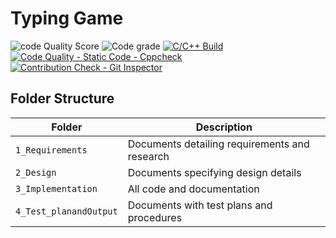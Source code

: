 # Typing Game
![code Quality Score](https://www.code-inspector.com/project/24962/score/svg)
![Code grade](https://www.code-inspector.com/project/24962/status/svg)
[![C/C++ Build](https://github.com/shivaniyadawar/c-miniproject/actions/workflows/c-cpp.yml/badge.svg)](https://github.com/shivaniyadawar/c-miniproject/actions/workflows/c-cpp.yml)
[![Code Quality - Static Code - Cppcheck](https://github.com/shivaniyadawar/c-miniproject/actions/workflows/cppcheck.yml/badge.svg)](https://github.com/shivaniyadawar/c-miniproject/actions/workflows/cppcheck.yml)
[![Contribution Check - Git Inspector](https://github.com/shivaniyadawar/c-miniproject/actions/workflows/git%20inspector.yml/badge.svg)](https://github.com/shivaniyadawar/c-miniproject/actions/workflows/git%20inspector.yml)


## Folder Structure
Folder             | Description
-------------------| -----------------------------------------
`1_Requirements`   | Documents detailing requirements and research
`2_Design`         | Documents specifying design details
`3_Implementation` | All code and documentation
`4_Test_planandOutput`      | Documents with test plans and procedures

